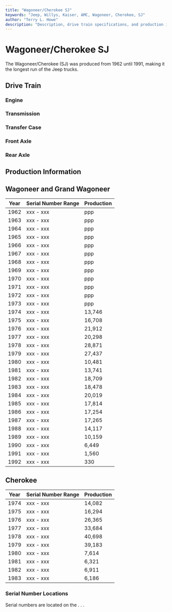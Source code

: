 ```yaml
---
title: "Wagoneer/Cherokee SJ"
keywords: "Jeep, Willys, Kaiser, AMC, Wagoneer, Cherokee, SJ"
author: "Terry L. Howe"
description: "Description, drive train specifications, and production information for the Wagoneer and Cherokee SJ Jeeps"
---
```

# Wagoneer/Cherokee SJ

The Wagoneer/Cherokee (SJ) was produced from 1962 until 1991, making it the longest run of the Jeep trucks.

## Drive Train

### Engine

### Transmission

### Transfer Case

### Front Axle

### Rear Axle

## Production Information

Wagoneer and Grand Wagoneer  
---  

| Year | Serial Number Range | Production |
|------|---------------------|------------|
| 1962 | xxx - xxx           | ppp        |
| 1963 | xxx - xxx           | ppp        |
| 1964 | xxx - xxx           | ppp        |
| 1965 | xxx - xxx           | ppp        |
| 1966 | xxx - xxx           | ppp        |
| 1967 | xxx - xxx           | ppp        |
| 1968 | xxx - xxx           | ppp        |
| 1969 | xxx - xxx           | ppp        |
| 1970 | xxx - xxx           | ppp        |
| 1971 | xxx - xxx           | ppp        |
| 1972 | xxx - xxx           | ppp        |
| 1973 | xxx - xxx           | ppp        |
| 1974 | xxx - xxx           | 13,746     |
| 1975 | xxx - xxx           | 16,708     |
| 1976 | xxx - xxx           | 21,912     |
| 1977 | xxx - xxx           | 20,298     |
| 1978 | xxx - xxx           | 28,871     |
| 1979 | xxx - xxx           | 27,437     |
| 1980 | xxx - xxx           | 10,481     |
| 1981 | xxx - xxx           | 13,741     |
| 1982 | xxx - xxx           | 18,709     |
| 1983 | xxx - xxx           | 18,478     |
| 1984 | xxx - xxx           | 20,019     |
| 1985 | xxx - xxx           | 17,814     |
| 1986 | xxx - xxx           | 17,254     |
| 1987 | xxx - xxx           | 17,265     |
| 1988 | xxx - xxx           | 14,117     |
| 1989 | xxx - xxx           | 10,159     |
| 1990 | xxx - xxx           | 6,449      |
| 1991 | xxx - xxx           | 1,560      |
| 1992 | xxx - xxx           | 330        |

Cherokee  
---  
| Year | Serial Number Range | Production |
|------|---------------------|------------|
| 1974 | xxx - xxx           | 14,082     |
| 1975 | xxx - xxx           | 16,294     |
| 1976 | xxx - xxx           | 26,365     |
| 1977 | xxx - xxx           | 33,684     |
| 1978 | xxx - xxx           | 40,698     |
| 1979 | xxx - xxx           | 39,183     |
| 1980 | xxx - xxx           | 7,614      |
| 1981 | xxx - xxx           | 6,321      |
| 1982 | xxx - xxx           | 6,911      |
| 1983 | xxx - xxx           | 6,186      |

### Serial Number Locations

Serial numbers are located on the . . .
